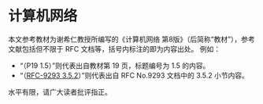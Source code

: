 # 计算机网络

本文参考教材为谢希仁教授所编写的《计算机网络 第8版》（后简称“教材”），参考文献包括但不限于 RFC 文档等，括号内标注的即为内容出处。 例如：

+ “（P19 1.5）”则代表出自教材第 19 页，标题编号为 1.5 的内容。
+ “（[RFC-9293 3.5.2](https://datatracker.ietf.org/doc/html/rfc9293#section-3.5.2)）”则代表出自 RFC No.9293 文档中的 3.5.2 小节内容。

水平有限，请广大读者批评指正。
